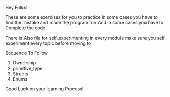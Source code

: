 Hey Folks!

These are some exercises for you to practice 
in some cases you have to find the mistake and made the program run 
And in some cases you have to Complete the code

There is Also file for self_experimenting in every module make sure you self experiment every topic before moving to

Sequence To Follow 
1. Ownership
2. primitive_type
3. Structs
4. Enums



Good Luck on your learning Process!